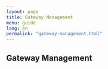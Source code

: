 ```yaml
---
layout: page
title: Gateway Management
menu: guide
lang: en
permalink: "gateway-management.html"
---
```

## Gateway Management
